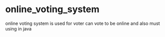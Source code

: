 # online_voting_system
online voting system is used for voter can vote to be online and also must using in java 
